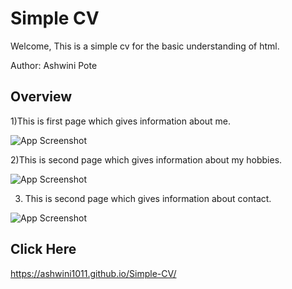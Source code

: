 
# Simple CV

Welcome,
This is a simple cv for the basic understanding of html.

Author: Ashwini Pote



## Overview
1)This is first page which gives information about me.

![App Screenshot](https://user-images.githubusercontent.com/68552155/162231847-5fec82e0-5a37-4adf-9765-9ba9d6c53844.png)

2)This is second page which gives information about my hobbies.

![App Screenshot](https://user-images.githubusercontent.com/68552155/162233850-f40ebc41-4323-43a6-8b39-f9b34d75dcf0.png)

3) This is second page which gives information about contact.

![App Screenshot](https://user-images.githubusercontent.com/68552155/162234295-4f75f504-6d30-496d-ab3e-cae8c84f98c5.png)
## Click Here
https://ashwini1011.github.io/Simple-CV/
